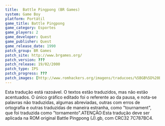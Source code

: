 ```yaml
---
title:  Battle Pingpong (BR Games)
system: Game Boy
platform: Portátil
game_title: Battle Pingpong
game_category: Esportes
game_players: 2
game_developer: Quest
game_publisher: Quest
game_release_date: 1990
patch_group: BR Games
patch_site: http://www.brgames.org/
patch_version: ???
patch_release: 19/02/2000
patch_type: IPS
patch_progress: ???
patch_images: [http://www.romhackers.org/imagens/traducoes/%5BGB%5D%20Battle%20Pingpong%20-%20BR%20Games%20-%2001.png,http://www.romhackers.org/imagens/traducoes/%5BGB%5D%20Battle%20Pingpong%20-%20BR%20Games%20-%2002.png,http://www.romhackers.org/imagens/traducoes/%5BGB%5D%20Battle%20Pingpong%20-%20BR%20Games%20-%2003.png]
---
```

Esta tradução está razoável. O textos estão traduzidos, mas não estão acentuados. O único gráfico editado foi o referente ao da pausa, e nota-se palavras não traduzidas, algumas abreviadas, outras com erros de ortografia e outras traduzidas de maneira estranha, como "tournament", que foi traduzida como "tornamento".ATENÇÃO:Esta tradução deve ser aplicada na ROM original Battle Pingpong (J).gb, com CRC32 7C787BC4.